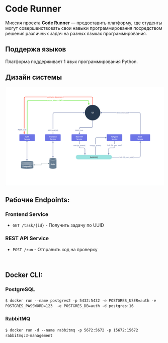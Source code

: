 # Code Runner 

Миссия проекта **Code Runner**  — предоставить платформу, где студенты могут совершенствовать свои навыки программирования посредством решения различных задач на разных языках программирования.


## Поддержа языков

Платформа поддерживает 1 язык программирования Python.

## Дизайн системы

![Описание изображения](doc/services.png)


## Рабочие Endpoints:

### Frontend Service

- `GET /task/{id}` \- Получить задачу по UUID

### REST API Service

- `POST /run` \-  Отправить код на проверку

&nbsp;
&nbsp;
## Docker CLI:
###  PostgreSQL
`$ docker run --name postgres2 -p 5432:5432 -e POSTGRES_USER=auth -e POSTGRES_PASSWORD=123  -e POSTGRES_DB=auth -d postgres:16`

###  RabbitMQ
`$ docker run -d --name rabbitmq -p 5672:5672 -p 15672:15672 rabbitmq:3-management`

